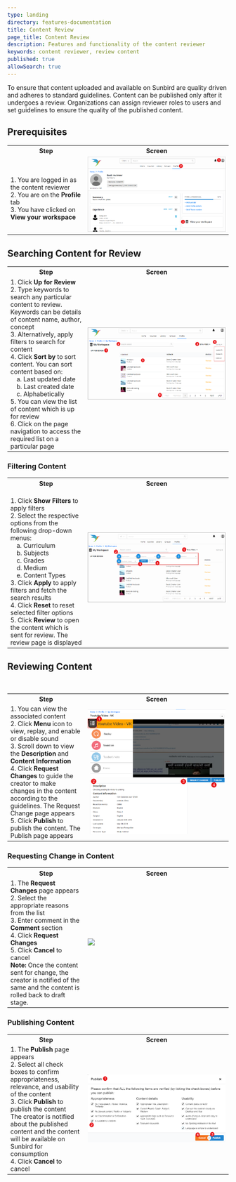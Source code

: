 ```yaml
---
type: landing
directory: features-documentation
title: Content Review
page_title: Content Review
description: Features and functionality of the content reviewer
keywords: content reviewer, review content
published: true
allowSearch: true
---
```

To ensure that content uploaded and available on Sunbird are quality driven and adheres to standard guidelines. Content can be published only after it undergoes a review. Organizations can assign reviewer roles to users and set guidelines to ensure the quality of the published content.  

## Prerequisites

<table>
  <tr>
    <th style="width:35%;">Step</th>
    <th style="width:65%;">Screen</th>
  </tr>
  <tr>
    <td>
     <br>1. You are logged in as the content reviewer
     <br>2. You are on the <b>Profile</b> tab
     <br>3. You have clicked on <b>View your workspace</b>
      </td>
      <td><img src="pages/features-documentation/images/contentreviewer/content_reviewer_profile.png"></td>
  </tr>
 </table>

## Searching Content for Review
 
 <table>
  <tr>
    <th style="width:35%;">Step</th>
    <th style="width:65%;">Screen</th>
  </tr>
 <tr>
    <td>1. Click <b>Up for Review</b>
     <br>2. Type keywords to search any particular content to review. Keywords can be details of content name, author, concept
     <br>3. Alternatively, apply filters to search for content
     <br>4. Click <b>Sort by</b> to sort content. You can sort content based on:
       <br>&emsp;a. Last updated date
       <br>&emsp;b. Last created date
       <br>&emsp;c. Alphabetically
     <br>5. You can view the list of content which is up for review
     <br>6. Click on the page navigation to access the required list on a particular page
  </td>
    <td><img src="pages/features-documentation/images/contentreviewer/content_reviewer1.png"></td>
  </tr>
  </table>

### Filtering Content

<table>
  <tr>
    <th style="width:35%;">Step</th>
    <th style="width:65%;">Screen</th>
  </tr>
  <tr>
    <td>
     <br>1. Click <b>Show Filters</b> to apply filters 
     <br>2. Select the respective options from the following drop-down menus:
       <br>&emsp;a. Curriculum
       <br>&emsp;b. Subjects
       <br>&emsp;c. Grades
       <br>&emsp;d. Medium
       <br>&emsp;e. Content Types
     <br>3. Click <b>Apply</b> to apply filters and fetch the search results
     <br>4. Click <b>Reset</b> to reset selected filter options
     <br>5. Click <b>Review</b> to open the content which is sent for review. The review page is displayed
    </td>
    <td><img src="pages/features-documentation/images/contentreviewer/content_reviewer_filter.png"></td>
  </tr>
  </table>
  
## Reviewing Content
  <table>
  <tr>
    <th style="width:35%;">Step</th>
    <th style="width:65%;">Screen</th>
  </tr>
  <tr>
   <td>1. You can view the associated content 
    <br>2. Click <b>Menu</b> icon to view, replay, and enable or disable sound 
    <br>3. Scroll down to view the <b>Description</b> and <b>Content Information</b>
    <br>4. Click <b>Request Changes</b> to guide the creator to make changes in the content according to the guidelines. The Request Change page appears 
    <br>5. Click <b>Publish</b> to publish the content. The Publish page appears 
   </td>
    <td><img src="pages/features-documentation/images/contentreviewer/review_content.png"></td>
   </tr>
  </table>
  
### Requesting Change in Content
  <table>
  <tr>
    <th style="width:35%;">Step</th>
    <th style="width:65%;">Screen</th>
  </tr>
  <tr>
   <td>1. The <b>Request Changes</b> page appears
   <br>2. Select the appropriate reasons from the list 
   <br>3. Enter comment in the <b>Comment</b> section
   <br>4. Click <b>Request Changes</b>  
   <br>5. Click <b>Cancel</b> to cancel   
     <br><b>Note:</b> Once the content sent for change, the creator is notified of the same and the content is rolled back to draft stage.
     </td> 
    <td><img src="pages/features-documentation/images/images/contentreviewer/reject_content.png"></td>
  </tr>
  </table>

### Publishing Content

<table>
  <tr>
    <th style="width:35%;">Step</th>
    <th style="width:65%;">Screen</th>
  </tr>
  <tr>
   <td>1. The <b>Publish</b> page appears
   <br>2. Select all check boxes to confirm appropriateness, relevance, and usability of the content
   <br>3. Click <b>Publish</b> to publish the content
     <br>The creator is notified about the published content and the content will be available on Sunbird for consumption
   <br>4. Click <b>Cancel</b> to cancel   
   </td>
    <td><img src="pages/features-documentation/images/contentreviewer/publish_content.png"></td>
  </tr>
  </table>
